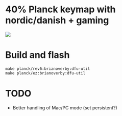 # 40% Planck keymap with nordic/danish + gaming
![](http://brianoverby.dk/files/keymap_planck.png)

# Build and flash
    make planck/rev6:brianoverby:dfu-util
    make planck/ez:brianoverby:dfu-util

# TODO
- Better handling of Mac/PC mode (set persistent?)